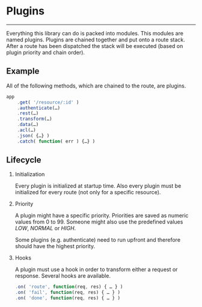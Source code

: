 # Plugins
---

Everything this library can do is packed into modules. This modules are named
plugins. Plugins are chained together and put onto a route stack. After a route
has been dispatched the stack will be executed (based on plugin priority and
chain order).

## Example

All of the following methods, which are chained to the route, are plugins.

```js
app
    .get( '/resource/:id' )
    .authenticate(…)
    .rest(…)
    .transform(…)
    .data(…)
    .acl(…)
    .json( {…} )
    .catch( function( err ) {…} )
```

## Lifecycle

1. Initialization

    Every plugin is initialized at startup time. Also every plugin must be
    initialized for every route (not only for a specific resource).

2. Priority

    A plugin might have a specific priority. Priorities are saved as numeric values
    from 0 to 99. Someone might also use the predefined values *LOW*, *NORMAL* or
    *HIGH*.

    Some plugins (e.g. authenticate) need to run upfront and therefore should have
    the highest priority.

3. Hooks

    A plugin must use a hook in order to transform either a request or response.
    Several hooks are available.

    ```js
    .on( 'route', function(req, res) { … } )
    .on( 'fail', function(req, res) { … } )
    .on( 'done', function(req, res) { … } )
    ```
